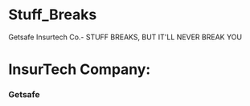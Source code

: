 # Stuff_Breaks
Getsafe Insurtech Co.- STUFF BREAKS, BUT IT'LL NEVER BREAK YOU

 #                                 InsurTech Company:        
### **Getsafe**


<!--stackedit_data:
eyJoaXN0b3J5IjpbLTEyMTk5NjI1NTldfQ==
-->